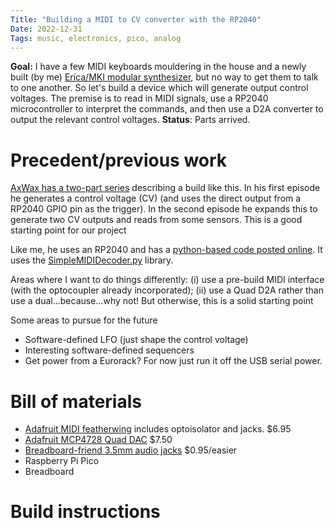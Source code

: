 ```yaml
---
Title: "Building a MIDI to CV converter with the RP2040"
Date: 2022-12-31
Tags: music, electronics, pico, analog
---
```


**Goal:** I have a few MIDI keyboards mouldering in the house and a newly built (by me) [Erica/MKI modular synthesizer](https://www.hackster.io/fhdm-dev/use-arduino-libraries-with-the-rasperry-pi-pico-c-c-sdk-eff55c?f=1), but no way to get them to talk to one another.  So let's build a device which will generate output control voltages.  The premise is to read in MIDI signals, use a RP2040 microcontroller to interpret the commands, and then use a D2A converter to output the relevant control voltages.
**Status**: Parts arrived.

# Precedent/previous work

[AxWax has a two-part series](https://axwax.eu/series/raspberry-pi-pico-as-midi-to-cv-converter/) describing a build like this.   In his first episode he generates a control voltage (CV) (and uses the direct output from a RP2040 GPIO pin as the trigger).  In the second episode he expands this to generate two CV outputs and reads from some sensors.  This is a good starting point for our project 

Like me, he uses an RP2040 and has a [python-based code posted online](https://gist.github.com/axwax/84dc05a1966a788cd8e69e324a0757d2). It uses the [SimpleMIDIDecoder.py](https://github.com/diyelectromusic/sdemp/blob/main/src/SDEMP/Micropython/SimpleMIDIDecoder.py) library.
    
Areas where I want to do things differently: (i) use a pre-build MIDI interface (with the optocoupler already incorporated); (ii) use a Quad D2A rather than use a dual...because...why not!   But otherwise, this is a solid starting point

Some areas to pursue for the future
* Software-defined LFO (just shape the control voltage)
* Interesting software-defined sequencers
* Get power from a Eurorack?  For now just run it off the USB serial power.

# Bill of materials
* [Adafruit MIDI featherwing](https://www.adafruit.com/product/4740) includes optoisolator and jacks. $6.95
*  [Adafruit MCP4728 Quad DAC](https://www.adafruit.com/product/4470) $7.50
* [Breadboard-friend 3.5mm audio jacks](https://www.adafruit.com/product/1699)  $0.95/easier
* Raspberry Pi Pico  
* Breadboard

# Build instructions


